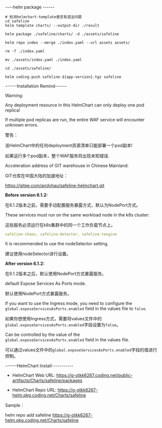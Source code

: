 ----helm package ------


```shell
# 检测helmchart-template是否有语法问题
cd safeline
helm template charts/ --output-dir ./result 
```

```shell
helm package ./safeline/charts/ -d ./assets/safeline

helm repo index --merge ./index.yaml --url assets assets/

rm -f ./index.yaml

mv ./assets/index.yaml ./index.yaml

cd ./assets/safeline/

helm coding-push safeline-${app-version}.tgz safeline
```

------Installation Remind------

Warning: 

Any deployment resource in this HelmChart can only deploy one pod replica!

If multiple pod replicas are run, the entire WAF service will encounter unknown errors.

警告：

该HelmChart中的任何deployment资源清单只能部署一个pod副本!

如果运行多个pod副本，整个WAF服务将出现未知错误.

Acceleration address of GIT warehouse in Chinese Mainland:

GIT仓库在中国大陆的加速地址：

https://gitee.com/andyhau/safeline-helmchart.git

**Before version 6.1.2:**

在6.1.2版本之前，需要手动配置服务暴露方式，默认为NodePort方式。

These services must run on the same workload node in the k8s cluster:

这些服务必须运行在k8s集群中的同一个工作负载节点上。

```yaml
safeline-chaos, safeline-detector, safeline-tengine
```

It is recommended to use the nodeSelector setting.

建议使用nodeSelector进行设置。

**After version 6.1.2:**

在6.1.2版本之后，默认使用NodePort方式暴露服务。

default Expose Services As Ports mode.

默认使用NodePort方式暴露服务。

If you want to use the Ingress mode, you need to configure the `global.exposeServicesAsPorts.enabled` field in the values file to `false`.

如果你想使用Ingress方式，需要将values文件中的`global.exposeServicesAsPorts.enabled`字段设置为`false`。

Can be controlled by the value of the `global.exposeServicesAsPorts.enabled` field in the values file.

可以通过values文件中的`global.exposeServicesAsPorts.enabled`字段的值进行控制。



------HelmChart Install-----------

- HelmChart Web URL:
https://g-otkk6267.coding.net/public-artifacts/Charts/safeline/packages

- HelmChart Repo URL:
https://g-otkk6267-helm.pkg.coding.net/Charts/safeline

Sample：

helm repo add safeline https://g-otkk6267-helm.pkg.coding.net/Charts/safeline